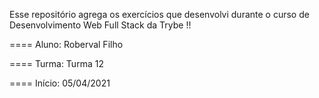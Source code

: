 Esse repositório agrega os exercícios que desenvolvi durante 
o curso de Desenvolvimento Web Full Stack da Trybe !!

====    Aluno: Roberval Filho

====    Turma: Turma 12

====    Início: 05/04/2021
